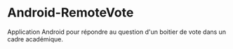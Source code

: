 # Android-RemoteVote
Application Android pour répondre au question d'un boitier de vote dans un cadre académique.

